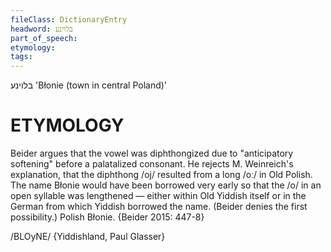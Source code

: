```yaml
---
fileClass: DictionaryEntry
headword: בלוינע
part_of_speech: 
etymology: 
tags: 
---
```

בלוינע
'Błonie (town in central Poland)'

ETYMOLOGY
===========
Beider argues that the vowel was diphthongized due to "anticipatory softening" before a palatalized consonant. He rejects M. Weinreich's explanation, that the diphthong /oj/ resulted from a long /oː/ in Old Polish. The name Błonie would have been borrowed very early so that the /o/ in an open syllable was lengthened — either within Old Yiddish itself or in the German from which Yiddish borrowed the name. (Beider denies the first possibility.)
Polish Błonie.
{Beider 2015: 447-8}

/BLOyNE/ {Yiddishland, Paul Glasser}